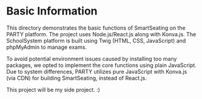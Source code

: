 # Basic Information
This directory demonstrates the basic functions of SmartSeating on the PARTY platform.
The project uses Node.js/React.js along with Konva.js.
The SchoolSystem platform is built using Twig (HTML, CSS, JavaScript) and phpMyAdmin to manage exams.

To avoid potential environment issues caused by installing too many packages, we opted to implement the core functions using plain JavaScript.
Due to system differences, PARTY utilizes pure JavaScript with Konva.js (via CDN) for building SmartSeating, instead of React.js.

This project will be my side project. :)

